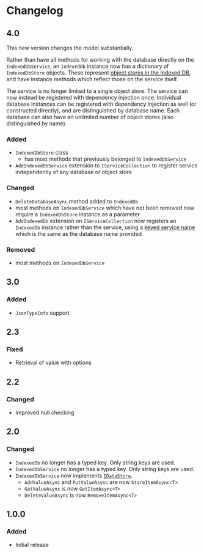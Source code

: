 # Changelog

## 4.0
This new version changes the model substantially.

Rather than have all methods for working with the database directly on the `IndexedDbService`, an `IndexedDb` instance now has a dictionary of `IndexedDbStore` objects. These represent [object stores in the Indexed DB](https://developer.mozilla.org/en-US/docs/Web/API/IDBObjectStore), and have instance methods which reflect those on the service itself.

The service is no longer limited to a single object store. The service can now instead be registered with dependency injection once. Individual database instances can be registered with dependency injection as well (or constructed directly), and are distinguished by database name. Each database can also have an unlimited number of object stores (also distinguished by name).
### Added
- `IndexedDbStore` class
  - has most methods that previously belonged to `IndexedDbService`
- `AddIndexedDbService` extension to `IServiceCollection` to register service independently of any database or object store
### Changed
- `DeleteDatabaseAsync` method added to `IndexedDb`
- most methods on `IndexedDbService` which have not been removed now require a `IndexedDbStore` instance as a parameter
- `AddIndexedDb` extension on `IServiceCollection` now registers an `IndexedDb` instance rather than the service, using a [keyed service name](https://learn.microsoft.com/en-us/aspnet/core/fundamentals/dependency-injection#keyed-services) which is the same as the database name provided
### Removed
- most methods on `IndexedDbService`

## 3.0
### Added
- `JsonTypeInfo` support

## 2.3
### Fixed
- Retrieval of value with options

## 2.2
### Changed
- Improved null checking

## 2.0
### Changed
- `IndexedDb` no longer has a typed key. Only string keys are used.
- `IndexedDbService` no longer has a typed key. Only string keys are used.
- `IndexedDbService` now implements [`IDataStore`](https://github.com/Tavenem/DataStore).
  - `AddValueAsync` and `PutValueAsync` are now `StoreItemAsync<T>`
  - `GetValueAsync` is now `GetItemAsync<T>`
  - `DeleteValueAsync` is now `RemoveItemAsync<T>`

## 1.0.0
### Added
- Initial release